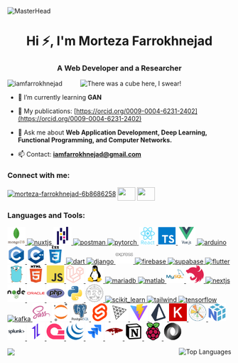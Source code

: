 ![MasterHead](https://38.media.tumblr.com/3428f0477cfaad1bb439a82ba30990cf/tumblr_n9yyjcT3pl1th1t41o1_1280.gif)

<h1 align="center">Hi ⚡, I'm Morteza Farrokhnejad</h1>
<h3 align="center"> A Web Developer and a Researcher</h3>
<img align="right" alt="There was a cube here, I swear!" width="340" src="https://www.icegif.com/wp-content/uploads/2022/01/icegif-174.gif">
<p align="left"> <img src="https://komarev.com/ghpvc/?username=iamfarrokhnejad&label=Profile%20views&color=096f30&style=for-the-badge" alt="iamfarrokhnejad" /> </p>


- 🌱 I’m currently learning **GAN**

- 📝 My publications: [https://orcid.org/0009-0004-6231-2402](https://orcid.org/0009-0004-6231-2402)

- 💬 Ask me about **Web Application Development, Deep Learning, Functional Programming, and Computer Networks.**

- 📫 Contact: **iamfarrokhnejad@gmail.com**


<h3 align="left">Connect with me:</h3>
<p align="left">
<a href="https://linkedin.com/in/morteza-farrokhnejad-6b8686258" target="blank"><img align="center" src="https://raw.githubusercontent.com/rahuldkjain/github-profile-readme-generator/master/src/images/icons/Social/linked-in-alt.svg" alt="morteza-farrokhnejad-6b8686258" height="30" width="40" /></a> <a href="https://orcid.org/0009-0004-6231-2402" target="blank"><img align="center" src="https://upload.wikimedia.org/wikipedia/commons/0/06/ORCID_iD.svg" height="30" width="40" /></a> <a href="https://www.researchgate.net/profile/Morteza-Farrokhnejad" target="blank"><img align="center" src="https://upload.wikimedia.org/wikipedia/commons/5/5e/ResearchGate_icon_SVG.svg" height="30" width="40" /></a>
</p>

<h3 align="left">Languages and Tools:</h3>
<p align="left">  <a href="https://www.mongodb.com/" target="_blank" rel="noreferrer"> <img src="https://raw.githubusercontent.com/devicons/devicon/master/icons/mongodb/mongodb-original-wordmark.svg" alt="mongodb" width="40" height="40"/> </a> <a href="https://nuxtjs.org/" target="_blank" rel="noreferrer"> <img src="https://www.vectorlogo.zone/logos/nuxtjs/nuxtjs-icon.svg" alt="nuxtjs" width="40" height="40"/> </a> <a href="https://pandas.pydata.org/" target="_blank" rel="noreferrer"> <img src="https://raw.githubusercontent.com/devicons/devicon/2ae2a900d2f041da66e950e4d48052658d850630/icons/pandas/pandas-original.svg" alt="pandas" width="40" height="40"/> </a> <a href="https://postman.com" target="_blank" rel="noreferrer"> <img src="https://www.vectorlogo.zone/logos/getpostman/getpostman-icon.svg" alt="postman" width="40" height="40"/> </a> <a href="https://pytorch.org/" target="_blank" rel="noreferrer"> <img src="https://www.vectorlogo.zone/logos/pytorch/pytorch-icon.svg" alt="pytorch" width="40" height="40"/> </a> <a href="https://reactjs.org/" target="_blank" rel="noreferrer"> <img src="https://raw.githubusercontent.com/devicons/devicon/master/icons/react/react-original-wordmark.svg" alt="react" width="40" height="40"/> </a> <a href="https://www.typescriptlang.org/" target="_blank" rel="noreferrer"> <img src="https://raw.githubusercontent.com/devicons/devicon/master/icons/typescript/typescript-original.svg" alt="typescript" width="40" height="40"/> </a> <a href="https://vuejs.org/" target="_blank" rel="noreferrer"> <img src="https://raw.githubusercontent.com/devicons/devicon/master/icons/vuejs/vuejs-original-wordmark.svg" alt="vuejs" width="40" height="40"/> </a> <a href="https://www.arduino.cc/" target="_blank" rel="noreferrer"> <img src="https://cdn.worldvectorlogo.com/logos/arduino-1.svg" alt="arduino" width="40" height="40"/> </a> <a href="https://www.cprogramming.com/" target="_blank" rel="noreferrer"> <img src="https://raw.githubusercontent.com/devicons/devicon/master/icons/c/c-original.svg" alt="c" width="40" height="40"/> </a> <a href="https://www.w3schools.com/cpp/" target="_blank" rel="noreferrer"> <img src="https://raw.githubusercontent.com/devicons/devicon/master/icons/cplusplus/cplusplus-original.svg" alt="cplusplus" width="40" height="40"/> </a> <a href="https://www.w3schools.com/css/" target="_blank" rel="noreferrer"> <img src="https://raw.githubusercontent.com/devicons/devicon/master/icons/css3/css3-original-wordmark.svg" alt="css3" width="40" height="40"/> </a> <a href="https://dart.dev" target="_blank" rel="noreferrer"> <img src="https://www.vectorlogo.zone/logos/dartlang/dartlang-icon.svg" alt="dart" width="40" height="40"/> </a> <a href="https://www.djangoproject.com/" target="_blank" rel="noreferrer"> <img src="https://cdn.worldvectorlogo.com/logos/django.svg" alt="django" width="40" height="40"/> </a> <a href="https://expressjs.com" target="_blank" rel="noreferrer"> <img src="https://raw.githubusercontent.com/devicons/devicon/master/icons/express/express-original-wordmark.svg" alt="express" width="40" height="40"/> </a> <a href="https://firebase.google.com/" target="_blank" rel="noreferrer"> <img src="https://www.vectorlogo.zone/logos/firebase/firebase-icon.svg" alt="firebase" width="40" height="40"/> </a> <a href="https://supabase.com/" target="_blank" rel="noreferrer"> <img src="https://www.vectorlogo.zone/logos/supabase/supabase-icon.svg" alt="supabase" width="40" height="40"/> </a> <a href="https://flutter.dev" target="_blank" rel="noreferrer"> <img src="https://www.vectorlogo.zone/logos/flutterio/flutterio-icon.svg" alt="flutter" width="40" height="40"/> </a> <a href="https://golang.org" target="_blank" rel="noreferrer"> <img src="https://raw.githubusercontent.com/devicons/devicon/master/icons/go/go-original.svg" alt="go" width="40" height="40"/> </a> <a href="https://www.w3.org/html/" target="_blank" rel="noreferrer"> <img src="https://raw.githubusercontent.com/devicons/devicon/master/icons/html5/html5-original-wordmark.svg" alt="html5" width="40" height="40"/> </a> <a href="https://developer.mozilla.org/en-US/docs/Web/JavaScript" target="_blank" rel="noreferrer"> <img src="https://raw.githubusercontent.com/devicons/devicon/master/icons/javascript/javascript-original.svg" alt="javascript" width="40" height="40"/> </a> <a href="https://laravel.com/" target="_blank" rel="noreferrer"> <img src="https://github.com/devicons/devicon/blob/master/icons/laravel/laravel-line.svg" alt="laravel" width="40" height="40"/> </a> <a href="https://www.linux.org/" target="_blank" rel="noreferrer"> <img src="https://raw.githubusercontent.com/devicons/devicon/master/icons/linux/linux-original.svg" alt="linux" width="40" height="40"/> </a> <a href="https://mariadb.org/" target="_blank" rel="noreferrer"> <img src="https://www.vectorlogo.zone/logos/mariadb/mariadb-icon.svg" alt="mariadb" width="40" height="40"/> </a> <a href="https://www.mathworks.com/" target="_blank" rel="noreferrer"> <img src="https://upload.wikimedia.org/wikipedia/commons/2/21/Matlab_Logo.png" alt="matlab" width="40" height="40"/> </a> <a href="https://www.mysql.com/" target="_blank" rel="noreferrer"> <img src="https://raw.githubusercontent.com/devicons/devicon/master/icons/mysql/mysql-original-wordmark.svg" alt="mysql" width="40" height="40"/> </a> <a href="https://nestjs.com/" target="_blank" rel="noreferrer"> <img src="https://github.com/devicons/devicon/blob/master/icons/nestjs/nestjs-original.svg" alt="nestjs" width="40" height="40"/> </a> <a href="https://nextjs.org/" target="_blank" rel="noreferrer"> <img src="https://cdn.worldvectorlogo.com/logos/nextjs-2.svg" alt="nextjs" width="40" height="40"/> </a> <a href="https://nodejs.org" target="_blank" rel="noreferrer"> <img src="https://raw.githubusercontent.com/devicons/devicon/master/icons/nodejs/nodejs-original-wordmark.svg" alt="nodejs" width="40" height="40"/> </a> <a href="https://www.oracle.com/" target="_blank" rel="noreferrer"> <img src="https://raw.githubusercontent.com/devicons/devicon/master/icons/oracle/oracle-original.svg" alt="oracle" width="40" height="40"/> </a> <a href="https://www.php.net" target="_blank" rel="noreferrer"> <img src="https://raw.githubusercontent.com/devicons/devicon/master/icons/php/php-original.svg" alt="php" width="40" height="40"/> </a> <a href="https://www.python.org" target="_blank" rel="noreferrer"> <img src="https://raw.githubusercontent.com/devicons/devicon/master/icons/python/python-original.svg" alt="python" width="40" height="40"/> </a> <a href="https://www.rust-lang.org" target="_blank" rel="noreferrer"> <img src="https://github.com/devicons/devicon/blob/master/icons/rust/rust-line.svg" alt="rust" width="40" height="40"/> </a> <a href="https://scikit-learn.org/" target="_blank" rel="noreferrer"> <img src="https://upload.wikimedia.org/wikipedia/commons/0/05/Scikit_learn_logo_small.svg" alt="scikit_learn" width="40" height="40"/> </a> <a href="https://tailwindcss.com/" target="_blank" rel="noreferrer"> <img src="https://www.vectorlogo.zone/logos/tailwindcss/tailwindcss-icon.svg" alt="tailwind" width="40" height="40"/> </a> <a href="https://www.tensorflow.org" target="_blank" rel="noreferrer"> <img src="https://www.vectorlogo.zone/logos/tensorflow/tensorflow-icon.svg" alt="tensorflow" width="40" height="40"/> </a> <a href="https://kafka.apache.org/" target="_blank" rel="noreferrer"> <img src="https://www.vectorlogo.zone/logos/apache_kafka/apache_kafka-icon.svg" alt="kafka" width="40" height="40"/> </a> <a href="https://sass-lang.com" target="_blank" rel="noreferrer"> <img src="https://raw.githubusercontent.com/devicons/devicon/master/icons/sass/sass-original.svg" alt="sass" width="40" height="40"/> </a>  <a href="https://jupyter.org/" target="_blank" rel="noreferrer"> <img src="https://github.com/devicons/devicon/blob/master/icons/jupyter/jupyter-original.svg" alt="Jupyter" width="40" height="40"/> </a> <a href="https://www.postgresql.org" target="_blank" rel="noreferrer"> <img src="https://raw.githubusercontent.com/devicons/devicon/master/icons/postgresql/postgresql-original-wordmark.svg" alt="postgresql" width="40" height="40"/> </a><a href="https://www.svelte.dev" target="_blank" rel="noreferrer"> <img src="https://github.com/devicons/devicon/blob/master/icons/svelte/svelte-original.svg" alt="svelte" width="40" height="40"/> </a> <a href="https://threejs.org/" target="_blank" rel="noreferrer"> <img src="https://github.com/devicons/devicon/blob/master/icons/threejs/threejs-original.svg" alt="threejs" width="40" height="40"/> </a> <a href="https://vite.dev/" target="_blank" rel="noreferrer"> <img src="https://github.com/devicons/devicon/blob/master/icons/vitejs/vitejs-original.svg" alt="vite" width="40" height="40"/> </a> <a href="https://www.prisma.io/" target="_blank" rel="noreferrer"> <img src="https://github.com/devicons/devicon/blob/master/icons/prisma/prisma-original.svg" alt="prisma" width="40" height="40"/> </a> <a href="https://keras.io/" target="_blank" rel="noreferrer"> <img src="https://github.com/devicons/devicon/blob/master/icons/keras/keras-original.svg" alt="keras" width="40" height="40"/> </a> <a href="https://matplotlib.org/" target="_blank" rel="noreferrer"> <img src="https://github.com/devicons/devicon/blob/master/icons/matplotlib/matplotlib-original.svg" alt="matplotlib" width="40" height="40"/> </a> <a href="https://numpy.org/" target="_blank" rel="noreferrer"> <img src="https://github.com/devicons/devicon/blob/master/icons/numpy/numpy-original.svg" alt="numpy" width="40" height="40"/> </a>  <a href="https://www.splunk.com/" target="_blank" rel="noreferrer"> <img src="https://github.com/devicons/devicon/blob/master/icons/splunk/splunk-original-wordmark.svg" alt="splunk" width="40" height="40"/> </a> <a href="https://axios-http.com/" target="_blank" rel="noreferrer"> <img src="https://github.com/devicons/devicon/blob/master/icons/axios/axios-plain.svg" alt="Axios" width="40" height="40"/> </a> <a href="https://appwrite.io/" target="_blank" rel="noreferrer"> <img src="https://github.com/devicons/devicon/blob/master/icons/appwrite/appwrite-original.svg" alt="appwrite" width="40" height="40"/> </a> <a href="https://jquery.com/" target="_blank" rel="noreferrer"> <img src="https://github.com/devicons/devicon/blob/master/icons/jquery/jquery-original.svg" alt="jquery" width="40" height="40"/> </a> <a href="https://www.atlassian.com/software/jira" target="_blank" rel="noreferrer"> <img src="https://github.com/devicons/devicon/blob/master/icons/jira/jira-original.svg" alt="jira" width="40" height="40"/> </a>  <a href="https://mongoosejs.com/" target="_blank" rel="noreferrer"> <img src="https://github.com/devicons/devicon/blob/master/icons/mongoose/mongoose-original.svg" alt="mongoose" width="40" height="40"/> </a>  <a href="https://www.notion.com/" target="_blank" rel="noreferrer"> <img src="https://github.com/devicons/devicon/blob/master/icons/notion/notion-original.svg" alt="notion" width="40" height="40"/> </a> <a href="https://www.raspberrypi.com/" target="_blank" rel="noreferrer"> <img src="https://github.com/devicons/devicon/blob/master/icons/raspberrypi/raspberrypi-original.svg" alt="raspberrypi" width="40" height="40"/> </a> <a href="https://www.json.org/json-en.html" target="_blank" rel="noreferrer"> <img src="https://github.com/devicons/devicon/blob/master/icons/json/json-original.svg" alt="raspberrypi" width="40" height="40"/> </a></p>

<div style="display: flex; justify-content: space-between; align-items: center; flex-wrap: nowrap; width: 100%; box-sizing: border-box;">
  <img align="left" src="https://github-readme-stats.vercel.app/api?username=iamfarrokhnejad&hide_title=true&hide_rank=true&show_icons=true&include_all_commits=true&count_private=true&disable_animations=false&theme=gotham&hide_border=true&order=1" height: auto; margin: 0;" />
<!--  <img src="https://github-readme-streak-stats.herokuapp.com/?user=iamfarrokhnejad&theme=gotham&hide_border=true" alt="Streak Stats" height: auto; margin: 0; width: 20%;" /> -->
  <img align="center" src="https://github-readme-stats.vercel.app/api/top-langs/?username=iamfarrokhnejad&theme=gotham&hide_border=true&include_all_commits=true&count_private=true&layout=pie" alt="Top Languages" height: auto; margin: 0;" />
 <!-- <img src="https://github-readme-streak-stats.herokuapp.com/?user=iamfarrokhnejad&theme=gotham&hide_border=true" alt="Streak Stats" height: auto; margin: 0;" /> -->
</div>


<!-- IF USING ALL 3 TAGS AVOVE TOGETHER, ADD THE FOLLOWING ATTRIBUTE TO ALL OF THEM:     style="width: 33%;"-->


